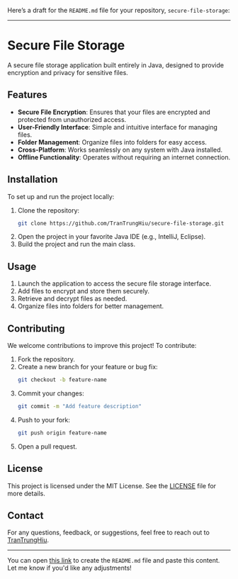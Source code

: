 Here’s a draft for the `README.md` file for your repository, `secure-file-storage`:

---

# Secure File Storage

A secure file storage application built entirely in Java, designed to provide encryption and privacy for sensitive files.

## Features

- **Secure File Encryption**: Ensures that your files are encrypted and protected from unauthorized access.
- **User-Friendly Interface**: Simple and intuitive interface for managing files.
- **Folder Management**: Organize files into folders for easy access.
- **Cross-Platform**: Works seamlessly on any system with Java installed.
- **Offline Functionality**: Operates without requiring an internet connection.

## Installation

To set up and run the project locally:

1. Clone the repository:
   ```bash
   git clone https://github.com/TranTrungHiu/secure-file-storage.git
   ```
2. Open the project in your favorite Java IDE (e.g., IntelliJ, Eclipse).
3. Build the project and run the main class.

## Usage

1. Launch the application to access the secure file storage interface.
2. Add files to encrypt and store them securely.
3. Retrieve and decrypt files as needed.
4. Organize files into folders for better management.

## Contributing

We welcome contributions to improve this project! To contribute:

1. Fork the repository.
2. Create a new branch for your feature or bug fix:
   ```bash
   git checkout -b feature-name
   ```
3. Commit your changes:
   ```bash
   git commit -m "Add feature description"
   ```
4. Push to your fork:
   ```bash
   git push origin feature-name
   ```
5. Open a pull request.

## License

This project is licensed under the MIT License. See the [LICENSE](./LICENSE) file for more details.

## Contact

For any questions, feedback, or suggestions, feel free to reach out to [TranTrungHiu](https://github.com/TranTrungHiu).

---

You can open [this link](https://github.com/TranTrungHiu/secure-file-storage/new/master?filename=README.md) to create the `README.md` file and paste this content. Let me know if you'd like any adjustments!
